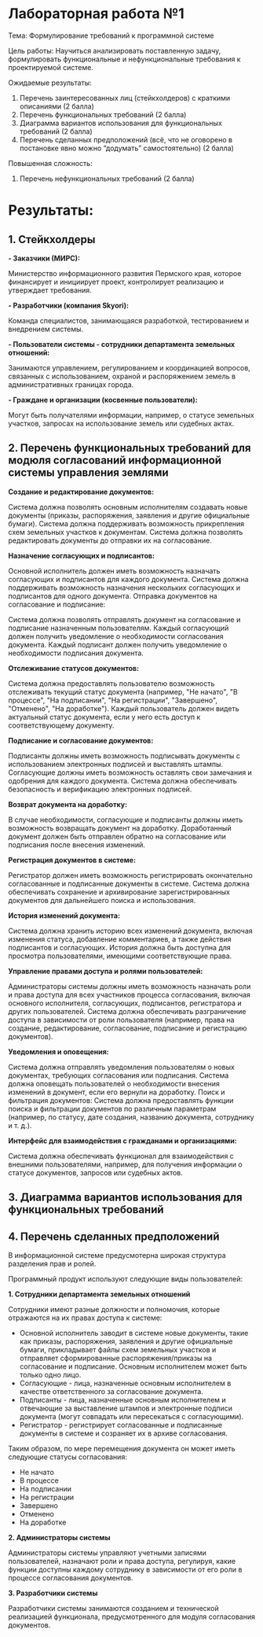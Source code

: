# Лабораторная работа №1
Тема: Формулирование требований к программной системе

Цель работы: Научиться анализировать поставленную задачу, формулировать функциональные и нефункциональные требования к проектируемой системе.

Ожидаемые результаты:
1.	Перечень заинтересованных лиц (стейкхолдеров) с краткими описаниями (2 балла)
2.	Перечень функциональных требований (2 балла)
3.	Диаграмма вариантов использования для функциональных требований (2 балла)
4.	Перечень сделанных предположений (всё, что не оговорено в постановке явно можно “додумать” самостоятельно) (2 балла)

Повышенная сложность:
1.	Перечень нефункциональных требований (2 балла)

# Результаты:
## 1. Стейкхолдеры

**- Заказчики (МИРС):**

Министерство информационного развития Пермского края, которое финансирует и инициирует проект, контролирует реализацию и утверждает требования.

**- Разработчики (компания Skyori):**

Команда специалистов, занимающаяся разработкой, тестированием и внедрением системы.

**- Пользователи системы - сотрудники департамента земельных отношений:**

Занимаются управлением, регулированием и координацией вопросов, связанных с использованием, охраной и распоряжением земель в административных границах города.

**- Граждане и организации (косвенные пользователи):**

Могут быть получателями информации, например, о статусе земельных участков, запросах на использование земель или судебных актах.

## 2. Перечень функциональных требований для модюля согласований информационной системы управления землями

**Создание и редактирование документов:**

Система должна позволять основным исполнителям создавать новые документы (приказы, распоряжения, заявления и другие официальные бумаги).
Система должна поддерживать возможность прикрепления схем земельных участков к документам.
Система должна позволять редактировать документы до отправки их на согласование.

**Назначение согласующих и подписантов:**

Основной исполнитель должен иметь возможность назначать согласующих и подписантов для каждого документа.
Система должна поддерживать возможность назначения нескольких согласующих и подписантов для одного документа.
Отправка документов на согласование и подписание:

Система должна позволять отправлять документ на согласование и подписание назначенным пользователям.
Каждый согласующий должен получить уведомление о необходимости согласования документа.
Каждый подписант должен получить уведомление о необходимости подписания документа.

**Отслеживание статусов документов:**

Система должна предоставлять пользователю возможность отслеживать текущий статус документа (например, "Не начато", "В процессе", "На подписании", "На регистрации", "Завершено", "Отменено", "На доработке").
Каждый пользователь должен видеть актуальный статус документа, если у него есть доступ к соответствующему документу.

**Подписание и согласование документов:**

Подписанты должны иметь возможность подписывать документы с использованием электронных подписей и выставлять штампы.
Согласующие должны иметь возможность оставлять свои замечания и одобрения для каждого документа.
Система должна обеспечивать безопасность и верификацию электронных подписей.

**Возврат документа на доработку:**

В случае необходимости, согласующие и подписанты должны иметь возможность возвращать документ на доработку.
Доработанный документ должен быть отправлен обратно на согласование или подписания после внесения изменений.

**Регистрация документов в системе:**

Регистратор должен иметь возможность регистрировать окончательно согласованные и подписанные документы в системе.
Система должна обеспечивать сохранение и архивирование зарегистрированных документов для дальнейшего поиска и использования.

**История изменений документа:**

Система должна хранить историю всех изменений документа, включая изменения статуса, добавление комментариев, а также действия подписантов и согласующих.
История должна быть доступна для просмотра пользователями, имеющими соответствующие права.

**Управление правами доступа и ролями пользователей:**

Администраторы системы должны иметь возможность назначать роли и права доступа для всех участников процесса согласования, включая основного исполнителя, согласующих, подписантов, регистратора и других пользователей.
Система должна обеспечивать разграничение доступа в зависимости от роли пользователя (например, права на создание, редактирование, согласование, подписание и регистрацию документов).

**Уведомления и оповещения:**

Система должна отправлять уведомления пользователям о новых документах, требующих согласования или подписания.
Система должна оповещать пользователей о необходимости внесения изменений в документ, если его вернули на доработку.
Поиск и фильтрация документов:
Система должна предоставлять функции поиска и фильтрации документов по различным параметрам (например, по статусу, дате создания, названию документа, сотруднику и т. д.).

**Интерфейс для взаимодействия с гражданами и организациями:**

Система должна обеспечивать функционал для взаимодействия с внешними пользователями, например, для получения информации о статусе документов, запросов или судебных актов.

## 3. Диаграмма вариантов использования для функциональных требований

## 4.	Перечень сделанных предположений

В информационной системе предусмотерна широкая структура разделения прав и ролей.

Программный продукт используют следующие виды пользователей:

**1. Сотрудники департамента земельных отношений**

Сотрудники имеют разные должности и полномочия, которые отражаются на их правах доступа к системе:
- Основной исполнитель заводит в системе новые документы, такие как приказы, распоряжения, заявления и другие официальные бумаги, прикладывает файлы схем земельных участков и отправляет сформированные распоряжения/приказы на согласование и подписание. Основным исполнителем может быть только одно лицо.
- Согласующие - лица, назначенные основным исполнителем в качестве ответственного за согласование документа.
- Подписанты - лица, назначенные основным исполнителем и отвечающие за выставление штампов и электронные подписи документа (могут совпадать или пересекаться с согласующими).
- Регистратор - регистрирует согласованные и подписанные документы в системе и созраняет их в архиве согласования.

Таким образом, по мере перемещения документа он может иметь следующие статусы согласования:
- Не начато
- В процессе
- На подписании
- На регистрации
- Завершено
- Отменено
- На доработке

**2. Администраторы системы**

Администраторы системы управляют учетными записями пользователей, назначают роли и права доступа, регулируя, какие функции доступны каждому сотруднику в зависимости от его роли в процессе согласования документов.

**3. Разработчики системы**

Разработчики системы занимаются созданием и технической реализацией функционала, предусмотренного для модуля согласования документов.
